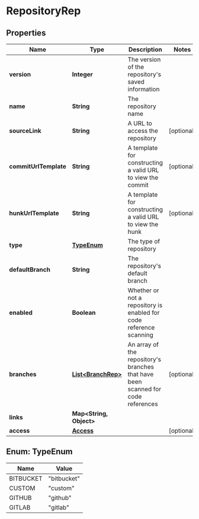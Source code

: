 

# RepositoryRep


## Properties

| Name | Type | Description | Notes |
|------------ | ------------- | ------------- | -------------|
|**version** | **Integer** | The version of the repository&#39;s saved information |  |
|**name** | **String** | The repository name |  |
|**sourceLink** | **String** | A URL to access the repository |  [optional] |
|**commitUrlTemplate** | **String** | A template for constructing a valid URL to view the commit |  [optional] |
|**hunkUrlTemplate** | **String** | A template for constructing a valid URL to view the hunk |  [optional] |
|**type** | [**TypeEnum**](#TypeEnum) | The type of repository |  |
|**defaultBranch** | **String** | The repository&#39;s default branch |  |
|**enabled** | **Boolean** | Whether or not a repository is enabled for code reference scanning |  |
|**branches** | [**List&lt;BranchRep&gt;**](BranchRep.md) | An array of the repository&#39;s branches that have been scanned for code references |  [optional] |
|**links** | **Map&lt;String, Object&gt;** |  |  |
|**access** | [**Access**](Access.md) |  |  [optional] |



## Enum: TypeEnum

| Name | Value |
|---- | -----|
| BITBUCKET | &quot;bitbucket&quot; |
| CUSTOM | &quot;custom&quot; |
| GITHUB | &quot;github&quot; |
| GITLAB | &quot;gitlab&quot; |



